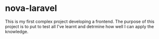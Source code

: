 # nova-laravel
This is my first complex project developing a frontend. 
The purpose of this project is to put to test all I've learnt and detrmine how well I can apply the knowledge.